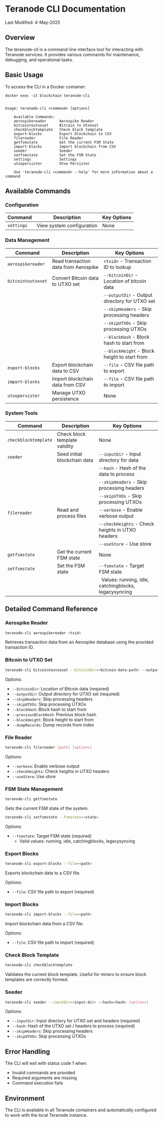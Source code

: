 # Teranode CLI Documentation

Last Modified: 4-May-2025

## Overview

The teranode-cli is a command-line interface tool for interacting with Teranode services. It provides various commands for maintenance, debugging, and operational tasks.

## Basic Usage

To access the CLI in a Docker container:
```
docker exec -it blockchain teranode-cli


Usage: teranode-cli <command> [options]

    Available Commands:
    aerospikereader      Aerospike Reader
    bitcointoutxoset     Bitcoin to Utxoset
    checkblocktemplate   Check block template
    export-blocks        Export blockchain to CSV
    filereader           File Reader
    getfsmstate          Get the current FSM State
    import-blocks        Import blockchain from CSV
    seeder               Seeder
    setfsmstate          Set the FSM State
    settings             Settings
    utxopersister        Utxo Persister

    Use 'teranode-cli <command> --help' for more information about a command

```

## Available Commands

### Configuration

| Command     | Description                  | Key Options |
|-------------|------------------------------|-------------|
| `settings`  | View system configuration    | None        |

### Data Management

| Command            | Description                          | Key Options                                   |
|--------------------|--------------------------------------|-----------------------------------------------|
| `aerospikereader`  | Read transaction data from Aerospike | `<txid>` - Transaction ID to lookup           |
| `bitcointoutxoset` | Convert Bitcoin data to UTXO set     | `--bitcoinDir` - Location of bitcoin data     |
|                    |                                      | `--outputDir` - Output directory for UTXO set |
|                    |                                      | `--skipHeaders` - Skip processing headers     |
|                    |                                      | `--skipUTXOs` - Skip processing UTXOs         |
|                    |                                      | `--blockHash` - Block hash to start from      |
|                    |                                      | `--blockHeight` - Block height to start from  |
| `export-blocks`    | Export blockchain data to CSV        | `--file` - CSV file path to export            |
| `import-blocks`    | Import blockchain data from CSV      | `--file` - CSV file path to import            |
| `utxopersister`    | Manage UTXO persistence              | None                                          |

### System Tools

| Command              | Description                   | Key Options                                                      |
|----------------------|-------------------------------|------------------------------------------------------------------|
| `checkblocktemplate` | Check block template validity | None                                                             |
| `seeder`             | Seed initial blockchain data  | `--inputDir` - Input directory for data                          |
|                      |                               | `--hash` - Hash of the data to process                           |
|                      |                               | `--skipHeaders` - Skip processing headers                        |
|                      |                               | `--skipUTXOs` - Skip processing UTXOs                            |
| `filereader`         | Read and process files        | `--verbose` - Enable verbose output                              |
|                      |                               | `--checkHeights` - Check heights in UTXO headers                 |
|                      |                               | `--useStore` - Use store                                         |
| `getfsmstate`        | Get the current FSM state     | None                                                             |
| `setfsmstate`        | Set the FSM state             | `--fsmstate` - Target FSM state                                  |
|                      |                               | &nbsp;&nbsp;Values: running, idle, catchingblocks, legacysyncing |

## Detailed Command Reference

### Aerospike Reader
```bash
teranode-cli aerospikereader <txid>
```
Retrieves transaction data from an Aerospike database using the provided transaction ID.

### Bitcoin to UTXO Set
```bash
teranode-cli bitcointoutxoset --bitcoinDir=<bitcoin-data-path> --outputDir=<output-dir-path> [options]
```
Options:

- `--bitcoinDir`: Location of Bitcoin data (required)
- `--outputDir`: Output directory for UTXO set (required)
- `--skipHeaders`: Skip processing headers
- `--skipUTXOs`: Skip processing UTXOs
- `--blockHash`: Block hash to start from
- `--previousBlockHash`: Previous block hash
- `--blockHeight`: Block height to start from
- `--dumpRecords`: Dump records from index

### File Reader
```bash
teranode-cli filereader [path] [options]
```
Options:

- `--verbose`: Enable verbose output
- `--checkHeights`: Check heights in UTXO headers
- `--useStore`: Use store

### FSM State Management
```bash
teranode-cli getfsmstate
```
Gets the current FSM state of the system.

```bash
teranode-cli setfsmstate --fsmstate=<state>
```
Options:

- `--fsmstate`: Target FSM state (required)
    - Valid values: running, idle, catchingblocks, legacysyncing

### Export Blocks
```bash
teranode-cli export-blocks --file=<path>
```
Exports blockchain data to a CSV file.

Options:

- `--file`: CSV file path to export (required)

### Import Blocks
```bash
teranode-cli import-blocks --file=<path>
```
Import blockchain data from a CSV file.

Options:

- `--file`: CSV file path to import (required)

### Check Block Template
```bash
teranode-cli checkblocktemplate
```
Validates the current block template. Useful for miners to ensure block templates are correctly formed.

### Seeder
```bash
teranode-cli seeder --inputDir=<input-dir> --hash=<hash> [options]
```
Options:

- `--inputDir`: Input directory for UTXO set and headers (required)
- `--hash`: Hash of the UTXO set / headers to process (required)
- `--skipHeaders`: Skip processing headers
- `--skipUTXOs`: Skip processing UTXOs

## Error Handling

The CLI will exit with status code 1 when:

- Invalid commands are provided
- Required arguments are missing
- Command execution fails

## Environment

The CLI is available in all Teranode containers and automatically configured to work with the local Teranode instance.
